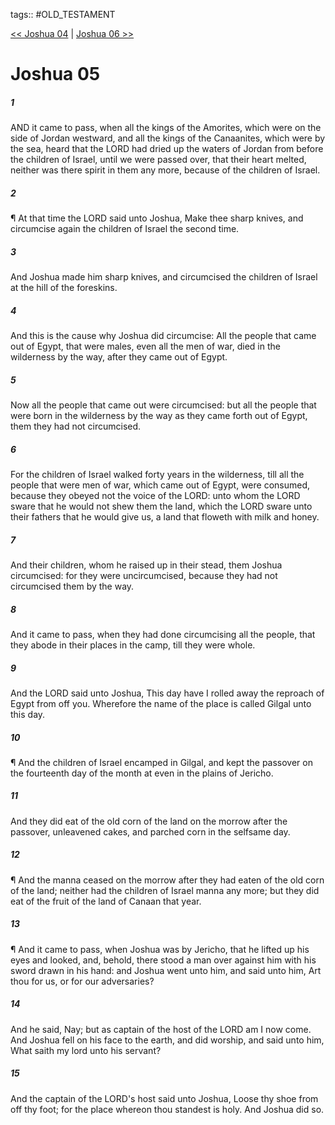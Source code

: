 tags:: #OLD_TESTAMENT

[<< Joshua 04](OLD_TESTAMENT/06_Joshua/Joshua_04.md) | [Joshua 06 >>](OLD_TESTAMENT/06_Joshua/Joshua_06.md)

# Joshua 05

##### 1

AND it came to pass, when all the kings of the Amorites, which were on the side of Jordan westward, and all the kings of the Canaanites, which were by the sea, heard that the LORD had dried up the waters of Jordan from before the children of Israel, until we were passed over, that their heart melted, neither was there spirit in them any more, because of the children of Israel.

##### 2

¶ At that time the LORD said unto Joshua, Make thee sharp knives, and circumcise again the children of Israel the second time.

##### 3

And Joshua made him sharp knives, and circumcised the children of Israel at the hill of the foreskins.

##### 4

And this is the cause why Joshua did circumcise: All the people that came out of Egypt, that were males, even all the men of war, died in the wilderness by the way, after they came out of Egypt.

##### 5

Now all the people that came out were circumcised: but all the people that were born in the wilderness by the way as they came forth out of Egypt, them they had not circumcised.

##### 6

For the children of Israel walked forty years in the wilderness, till all the people that were men of war, which came out of Egypt, were consumed, because they obeyed not the voice of the LORD: unto whom the LORD sware that he would not shew them the land, which the LORD sware unto their fathers that he would give us, a land that floweth with milk and honey.

##### 7

And their children, whom he raised up in their stead, them Joshua circumcised: for they were uncircumcised, because they had not circumcised them by the way.

##### 8

And it came to pass, when they had done circumcising all the people, that they abode in their places in the camp, till they were whole.

##### 9

And the LORD said unto Joshua, This day have I rolled away the reproach of Egypt from off you. Wherefore the name of the place is called Gilgal unto this day.

##### 10

¶ And the children of Israel encamped in Gilgal, and kept the passover on the fourteenth day of the month at even in the plains of Jericho.

##### 11

And they did eat of the old corn of the land on the morrow after the passover, unleavened cakes, and parched corn in the selfsame day.

##### 12

¶ And the manna ceased on the morrow after they had eaten of the old corn of the land; neither had the children of Israel manna any more; but they did eat of the fruit of the land of Canaan that year.

##### 13

¶ And it came to pass, when Joshua was by Jericho, that he lifted up his eyes and looked, and, behold, there stood a man over against him with his sword drawn in his hand: and Joshua went unto him, and said unto him, Art thou for us, or for our adversaries?

##### 14

And he said, Nay; but as captain of the host of the LORD am I now come. And Joshua fell on his face to the earth, and did worship, and said unto him, What saith my lord unto his servant?

##### 15

And the captain of the LORD's host said unto Joshua, Loose thy shoe from off thy foot; for the place whereon thou standest is holy. And Joshua did so.
